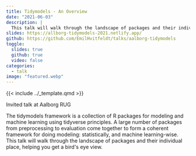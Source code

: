 ```yaml
---
title: Tidymodels - An Overview
date: "2021-06-03"
description: |
  This talk will walk through the landscape of packages and their individual place, helping you get a bird's eye view.
slides: https://allborg-tidymodels-2021.netlify.app/
github: https://github.com/EmilHvitfeldt/talks/aalborg-tidymodels
toggle:
  slides: true
  github: true
  video: false
categories:
  - talk
image: "featured.webp"
---
```


{{< include ../_template.qmd >}}

Invited talk at Aalborg RUG

The tidymodels framework is a collection of R packages for modeling and machine learning using tidyverse principles. A large number of packages from preprocessing to evaluation come together to form a coherent framework for doing modeling: statistically, and machine learning-wise. This talk will walk through the landscape of packages and their individual place, helping you get a bird's eye view.
